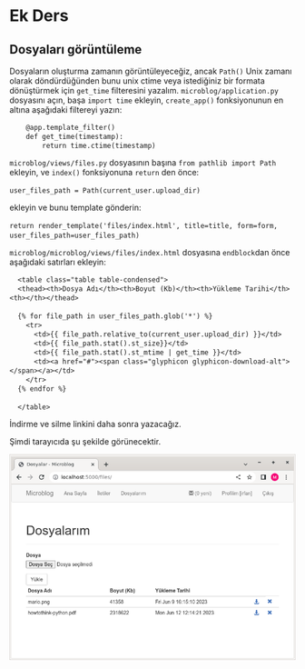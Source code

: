 # Ek Ders

## Dosyaları görüntüleme

Dosyaların oluşturma zamanın görüntüleyeceğiz, ancak `Path()` Unix zamanı olarak döndürdüğünden bunu unix ctime veya istediğiniz bir formata dönüştürmek
için `get_time` filteresini yazalım. `microblog/application.py` dosyasını açın, başa `import time` ekleyin, `create_app()` fonksiyonunun en altına aşağıdaki filtereyi yazın:

```
    @app.template_filter()
    def get_time(timestamp):
        return time.ctime(timestamp)
```

`microblog/views/files.py` dosyasının başına `from pathlib import Path` ekleyin, ve `index()` fonksiyonuna `return` den önce:

`user_files_path = Path(current_user.upload_dir)`

ekleyin ve bunu template gönderin:

`return render_template('files/index.html', title=title, form=form, user_files_path=user_files_path)`

`microblog/microblog/views/files/index.html` dosyasına `endblock`dan önce aşağıdaki satırları ekleyin:

```
  <table class="table table-condensed">
  <thead><th>Dosya Adı</th><th>Boyut (Kb)</th><th>Yükleme Tarihi</th><th></th></thead>

  {% for file_path in user_files_path.glob('*') %}
    <tr>
      <td>{{ file_path.relative_to(current_user.upload_dir) }}</td>
      <td>{{ file_path.stat().st_size}}</td>
      <td>{{ file_path.stat().st_mtime | get_time }}</td>
      <td><a href="#"><span class="glyphicon glyphicon-download-alt"></span></a></td>
    </tr>
  {% endfor %}

  </table>
```

İndirme ve silme linkini daha sonra yazacağız.

Şimdi tarayıcıda şu şekilde görünecektir. 

![Dosya Listeleme](docs/img/dosya_listesi.png)
